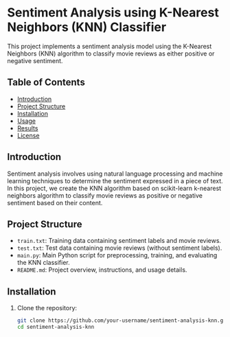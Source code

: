 # Sentiment Analysis using K-Nearest Neighbors (KNN) Classifier

This project implements a sentiment analysis model using the K-Nearest Neighbors (KNN) algorithm to classify movie reviews as either positive or negative sentiment.

## Table of Contents
- [Introduction](#introduction)
- [Project Structure](#project-structure)
- [Installation](#installation)
- [Usage](#usage)
- [Results](#results)
- [License](#license)

## Introduction

Sentiment analysis involves using natural language processing and machine learning techniques to determine the sentiment expressed in a piece of text. 
In this project, we create the KNN algorithm based on scikit-learn k-nearest neighbors algorithm to classify movie reviews as positive or negative sentiment based on their content.

## Project Structure

- `train.txt`: Training data containing sentiment labels and movie reviews.
- `test.txt`: Test data containing movie reviews (without sentiment labels).
- `main.py`: Main Python script for preprocessing, training, and evaluating the KNN classifier.
- `README.md`: Project overview, instructions, and usage details.

## Installation

1. Clone the repository:
   ```bash
   git clone https://github.com/your-username/sentiment-analysis-knn.git
   cd sentiment-analysis-knn
